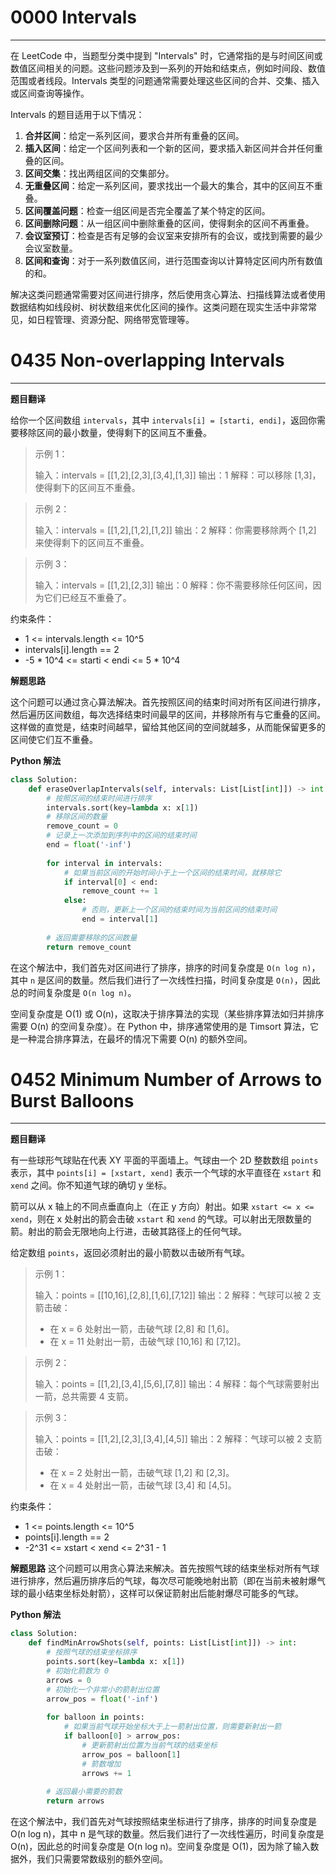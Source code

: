 # 0000 Intervals

----

在 LeetCode 中，当题型分类中提到 "Intervals" 时，它通常指的是与时间区间或数值区间相关的问题。这些问题涉及到一系列的开始和结束点，例如时间段、数值范围或者线段。Intervals 类型的问题通常需要处理这些区间的合并、交集、插入或区间查询等操作。

Intervals 的题目适用于以下情况：

1. **合并区间**：给定一系列区间，要求合并所有重叠的区间。
2. **插入区间**：给定一个区间列表和一个新的区间，要求插入新区间并合并任何重叠的区间。
3. **区间交集**：找出两组区间的交集部分。
4. **无重叠区间**：给定一系列区间，要求找出一个最大的集合，其中的区间互不重叠。
5. **区间覆盖问题**：检查一组区间是否完全覆盖了某个特定的区间。
6. **区间删除问题**：从一组区间中删除重叠的区间，使得剩余的区间不再重叠。
7. **会议室预订**：检查是否有足够的会议室来安排所有的会议，或找到需要的最少会议室数量。
8. **区间和查询**：对于一系列数值区间，进行范围查询以计算特定区间内所有数值的和。

解决这类问题通常需要对区间进行排序，然后使用贪心算法、扫描线算法或者使用数据结构如线段树、树状数组来优化区间的操作。这类问题在现实生活中非常常见，如日程管理、资源分配、网络带宽管理等。

# 0435 Non-overlapping Intervals

---

**题目翻译**

给你一个区间数组 `intervals`，其中 `intervals[i] = [starti, endi]`，返回你需要移除区间的最小数量，使得剩下的区间互不重叠。

> 示例 1：
>
> 输入：intervals = [[1,2],[2,3],[3,4],[1,3]]
> 输出：1
> 解释：可以移除 [1,3]，使得剩下的区间互不重叠。

> 示例 2：
>
> 输入：intervals = [[1,2],[1,2],[1,2]]
> 输出：2
> 解释：你需要移除两个 [1,2] 来使得剩下的区间互不重叠。

> 示例 3：
>
> 输入：intervals = [[1,2],[2,3]]
> 输出：0
> 解释：你不需要移除任何区间，因为它们已经互不重叠了。

约束条件：

- 1 <= intervals.length <= 10^5
- intervals[i].length == 2
- -5 * 10^4 <= starti < endi <= 5 * 10^4

**解题思路**

这个问题可以通过贪心算法解决。首先按照区间的结束时间对所有区间进行排序，然后遍历区间数组，每次选择结束时间最早的区间，并移除所有与它重叠的区间。这样做的直觉是，结束时间越早，留给其他区间的空间就越多，从而能保留更多的区间使它们互不重叠。


**Python 解法**

```python
class Solution:
    def eraseOverlapIntervals(self, intervals: List[List[int]]) -> int:
        # 按照区间的结束时间进行排序
        intervals.sort(key=lambda x: x[1])
        # 移除区间的数量
        remove_count = 0
        # 记录上一次添加到序列中的区间的结束时间
        end = float('-inf')
        
        for interval in intervals:
            # 如果当前区间的开始时间小于上一个区间的结束时间，就移除它
            if interval[0] < end:
                remove_count += 1
            else:
                # 否则，更新上一个区间的结束时间为当前区间的结束时间
                end = interval[1]
        
        # 返回需要移除的区间数量
        return remove_count
```

在这个解法中，我们首先对区间进行了排序，排序的时间复杂度是 `O(n log n)`，其中 `n` 是区间的数量。然后我们进行了一次线性扫描，时间复杂度是 `O(n)`，因此总的时间复杂度是 `O(n log n)`。

空间复杂度是 O(1) 或 O(n)，这取决于排序算法的实现（某些排序算法如归并排序需要 O(n) 的空间复杂度）。在 Python 中，排序通常使用的是 Timsort 算法，它是一种混合排序算法，在最坏的情况下需要 O(n) 的额外空间。

# 0452 Minimum Number of Arrows to Burst Balloons

---

**题目翻译**

有一些球形气球贴在代表 XY 平面的平面墙上。气球由一个 2D 整数数组 `points` 表示，其中 `points[i] = [xstart, xend]` 表示一个气球的水平直径在 `xstart` 和 `xend` 之间。你不知道气球的确切 y 坐标。

箭可以从 x 轴上的不同点垂直向上（在正 y 方向）射出。如果 `xstart <= x <= xend`，则在 x 处射出的箭会击破 `xstart` 和 `xend` 的气球。可以射出无限数量的箭。射出的箭会无限地向上行进，击破其路径上的任何气球。

给定数组 `points`，返回必须射出的最小箭数以击破所有气球。

> 示例 1：
>
> 输入：points = [[10,16],[2,8],[1,6],[7,12]]
> 输出：2
> 解释：气球可以被 2 支箭击破：
> - 在 x = 6 处射出一箭，击破气球 [2,8] 和 [1,6]。
> - 在 x = 11 处射出一箭，击破气球 [10,16] 和 [7,12]。

> 示例 2：
>
> 输入：points = [[1,2],[3,4],[5,6],[7,8]]
> 输出：4
> 解释：每个气球需要射出一箭，总共需要 4 支箭。

> 示例 3：
>
> 输入：points = [[1,2],[2,3],[3,4],[4,5]]
> 输出：2
> 解释：气球可以被 2 支箭击破：
> - 在 x = 2 处射出一箭，击破气球 [1,2] 和 [2,3]。
> - 在 x = 4 处射出一箭，击破气球 [3,4] 和 [4,5]。

约束条件：

- 1 <= points.length <= 10^5
- points[i].length == 2
- -2^31 <= xstart < xend <= 2^31 - 1

**解题思路**
这个问题可以用贪心算法来解决。首先按照气球的结束坐标对所有气球进行排序，然后遍历排序后的气球，每次尽可能晚地射出箭（即在当前未被射爆气球的最小结束坐标处射箭），这样可以保证箭射出后能射爆尽可能多的气球。

**Python 解法**

```python
class Solution:
    def findMinArrowShots(self, points: List[List[int]]) -> int:
        # 按照气球的结束坐标排序
        points.sort(key=lambda x: x[1])
        # 初始化箭数为 0
        arrows = 0
        # 初始化一个非常小的箭射出位置
        arrow_pos = float('-inf')
        
        for balloon in points:
            # 如果当前气球开始坐标大于上一箭射出位置，则需要新射出一箭
            if balloon[0] > arrow_pos:
                # 更新箭射出位置为当前气球的结束坐标
                arrow_pos = balloon[1]
                # 箭数增加
                arrows += 1
        
        # 返回最小需要的箭数
        return arrows
```

在这个解法中，我们首先对气球按照结束坐标进行了排序，排序的时间复杂度是 O(n log n)，其中 n 是气球的数量。然后我们进行了一次线性遍历，时间复杂度是 O(n)，因此总的时间复杂度是 O(n log n)。空间复杂度是 O(1)，因为除了输入数据外，我们只需要常数级别的额外空间。


